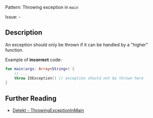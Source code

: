 Pattern: Throwing exception in `main`

Issue: -

## Description

An exception should only be thrown if it can be handled by a "higher" function.

Example of **incorrect** code:

```kotlin
fun main(args: Array<String>) {
    // ...
    throw IOException() // exception should not be thrown here
}
```

## Further Reading

* [Detekt - ThrowingExceptionInMain](https://arturbosch.github.io/detekt/exceptions.html#throwingexceptioninmain)